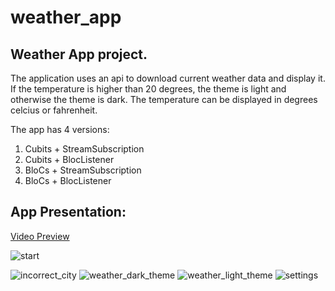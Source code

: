 # weather_app

## Weather App project.

The application uses an api to download current weather data and display it. 
If the temperature is higher than 20 degrees, the theme is light and otherwise the theme is dark.
The temperature can be displayed in degrees celcius or fahrenheit.

The app has 4 versions:
1. Cubits + StreamSubscription
2. Cubits + BlocListener
3. BloCs + StreamSubscription
4. BloCs + BlocListener

## App Presentation:

[Video Preview](https://user-images.githubusercontent.com/61063578/166972530-bead798f-c3cc-46ac-a2ec-43e4e3c75454.mp4)

![start](https://user-images.githubusercontent.com/61063578/166972597-b9dd816f-f8c4-4ed5-b19a-00e673df8248.png)

![incorrect_city](https://user-images.githubusercontent.com/61063578/166972624-5554c8d9-9864-447d-beaa-e0719953edb2.png)
![weather_dark_theme](https://user-images.githubusercontent.com/61063578/166972636-83c0211e-a39c-4076-a95d-9855baf9cdd8.png)
![weather_light_theme](https://user-images.githubusercontent.com/61063578/166972647-e7e237ac-db1f-444e-a169-a860460e6aa8.png)
![settings](https://user-images.githubusercontent.com/61063578/166972684-4cf1e78d-3c4f-445c-8e19-b99a8a7ba921.png)






